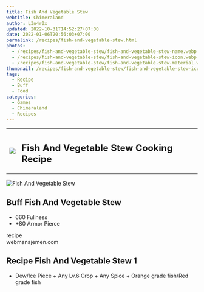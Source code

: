 ```yaml
---
title: Fish And Vegetable Stew
webtitle: Chimeraland
author: L3n4r0x
updated: 2022-10-31T14:52:27+07:00
date: 2022-01-06T20:56:03+07:00
permalink: /recipes/fish-and-vegetable-stew.html
photos:
  - /recipes/fish-and-vegetable-stew/fish-and-vegetable-stew-name.webp
  - /recipes/fish-and-vegetable-stew/fish-and-vegetable-stew-icon.webp
  - /recipes/fish-and-vegetable-stew/fish-and-vegetable-stew-material.webp
thumbnail: /recipes/fish-and-vegetable-stew/fish-and-vegetable-stew-icon.webp
tags:
  - Recipe
  - Buff
  - Food
categories:
  - Games
  - Chimeraland
  - Recipes
---
```


<section id="bootstrap-wrapper"><link rel="stylesheet" href="https://cdn.statically.io/gh/dimaslanjaka/Web-Manajemen/40ac3225/css/bootstrap-4.5-wrapper.css"/><div class="row mb-2"><div class="col-md-12 mb-2"><table class="table" id="post-info"><tbody><tr><td><img class="d-inline-block me-2" src="/chimeraland/recipes/fish-and-vegetable-stew/fish-and-vegetable-stew-icon.webp" width="auto" height="auto"/></td><td><h1 class="fs-5">Fish And Vegetable Stew Cooking Recipe</h1></td></tr></tbody></table></div></div><div class="card mb-2"><div class="row g-0"><div class="col-sm-4 position-relative mb-2"><img src="/chimeraland/recipes/fish-and-vegetable-stew/fish-and-vegetable-stew-material.webp" class="card-img fit-cover w-100 h-100" alt="Fish And Vegetable Stew" data-fancybox="true"/></div><div class="col-sm-8 mb-2"><div class="card-body"><h2 class="card-title fs-5">Buff Fish And Vegetable Stew</h2><div class="card-text"><ul><li>660 Fullness</li><li>+80 Armor Pierce</li></ul></div><span class="badge rounded-pill bg-dark">recipe</span></div><div class="card-footer text-end text-muted">webmanajemen.com</div></div></div></div><div class="row mb-2"><div class="col-12 col-lg-6 recipe-item mb-2"><div class="card"><div class="card-body"><h2 class="card-title fs-5">Recipe Fish And Vegetable Stew 1</h2><div class="card-text"><ul><li>Dew/Ice Piece<span> + </span>Any Lv.6 Crop<span> + </span>Any Spice<span> + </span>Orange grade fish/Red grade fish</li></ul></div></div></div></div></div></section>